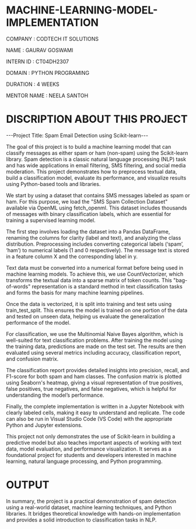 # MACHINE-LEARNING-MODEL-IMPLEMENTATION

COMPANY : CODTECH IT SOLUTIONS

NAME : GAURAV GOSWAMI

INTERN ID : CT04DH2307

DOMAIN : PYTHON PROGRAMING

DURATION : 4 WEEKS

MENTOR NAME : NEELA SANTOH

# DISCRIPTION ABOUT THIS PROJECT

---Project Title: Spam Email Detection using Scikit-learn---

The goal of this project is to build a machine learning model that can classify messages as either spam or ham (non-spam) using the Scikit-learn library. Spam detection is a classic natural language processing (NLP) task and has wide applications in email filtering, SMS filtering, and social media moderation. This project demonstrates how to preprocess textual data, build a classification model, evaluate its performance, and visualize results using Python-based tools and libraries.

We start by using a dataset that contains SMS messages labeled as spam or ham. For this purpose, we load the "SMS Spam Collection Dataset" available via OpenML using fetch_openml. This dataset includes thousands of messages with binary classification labels, which are essential for training a supervised learning model.

The first step involves loading the dataset into a Pandas DataFrame, renaming the columns for clarity (label and text), and analyzing the class distribution. Preprocessing includes converting categorical labels (‘spam’, ‘ham’) to numerical labels (1 and 0 respectively). The message text is stored in a feature column X and the corresponding label in y.

Text data must be converted into a numerical format before being used in machine learning models. To achieve this, we use CountVectorizer, which transforms the textual data into a sparse matrix of token counts. This "bag-of-words" representation is a standard method in text classification tasks and forms the basis for many machine learning pipelines.

Once the data is vectorized, it is split into training and test sets using train_test_split. This ensures the model is trained on one portion of the data and tested on unseen data, helping us evaluate the generalization performance of the model.

For classification, we use the Multinomial Naive Bayes algorithm, which is well-suited for text classification problems. After training the model using the training data, predictions are made on the test set. The results are then evaluated using several metrics including accuracy, classification report, and confusion matrix.

The classification report provides detailed insights into precision, recall, and F1-score for both spam and ham classes. The confusion matrix is plotted using Seaborn's heatmap, giving a visual representation of true positives, false positives, true negatives, and false negatives, which is helpful for understanding the model’s performance.

Finally, the complete implementation is written in a Jupyter Notebook with clearly labeled cells, making it easy to understand and replicate. The code can also be run in Visual Studio Code (VS Code) with the appropriate Python and Jupyter extensions.

This project not only demonstrates the use of Scikit-learn in building a predictive model but also teaches important aspects of working with text data, model evaluation, and performance visualization. It serves as a foundational project for students and developers interested in machine learning, natural language processing, and Python programming.

# OUTPUT


In summary, the project is a practical demonstration of spam detection using a real-world dataset, machine learning techniques, and Python libraries. It bridges theoretical knowledge with hands-on implementation and provides a solid introduction to classification tasks in NLP.
